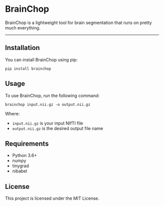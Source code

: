 # BrainChop

BrainChop is a lightweight tool for brain segmentation that runs on pretty much everything.

---

## Installation

You can install BrainChop using pip:

```
pip install brainchop
```

## Usage

To use BrainChop, run the following command:

```
brainchop input.nii.gz -o output.nii.gz
```

Where:
- `input.nii.gz` is your input NIfTI file
- `output.nii.gz` is the desired output file name

## Requirements

- Python 3.6+
- numpy
- tinygrad
- nibabel

## License

This project is licensed under the MIT License.

